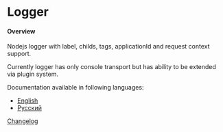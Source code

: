 # Logger
#### Overview
Nodejs logger with label, childs, tags, applicationId and request context support.

Currently logger has only console transport but has ability to be extended via plugin system.

Documentation available in following languages:

- [English](docs/en.md)
- [Русский](docs/ru.md)

[Changelog](CHANGELOG.md)
